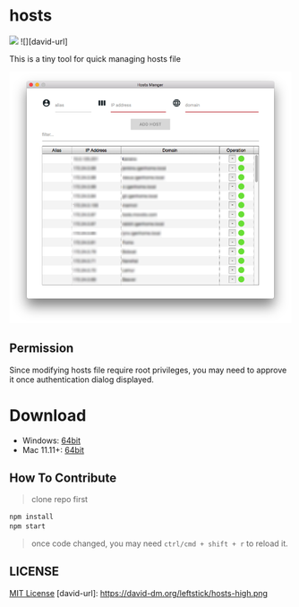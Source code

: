 hosts
====================

![](https://img.shields.io/badge/hosts-1.1.1-blue.svg)
![][david-url]

This is a tiny tool for quick managing hosts file


![](./docs/img/preview.png)

## Permission ##

Since modifying hosts file require root privileges, you may need to approve it once authentication dialog displayed.

# Download ##

* Windows: [64bit](https://github.com/leftstick/hosts-high/releases/download/1.1.1/hosthigh-1.1.1-win64.zip)
* Mac 11.11+: [64bit](https://github.com/leftstick/hosts-high/releases/download/1.1.1/hosthigh-1.1.0-darwin.zip)


## How To Contribute ##

>clone repo first

```bash
npm install
npm start
```

>once code changed, you may need `ctrl/cmd + shift + r` to reload it.


## LICENSE ##

[MIT License](https://raw.githubusercontent.com/leftstick/hosts-high/master/LICENSE)
[david-url]: https://david-dm.org/leftstick/hosts-high.png
